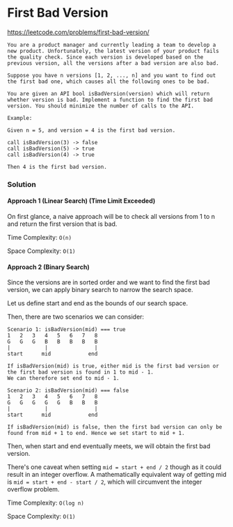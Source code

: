 # First Bad Version

https://leetcode.com/problems/first-bad-version/

```
You are a product manager and currently leading a team to develop a new product. Unfortunately, the latest version of your product fails the quality check. Since each version is developed based on the previous version, all the versions after a bad version are also bad.

Suppose you have n versions [1, 2, ..., n] and you want to find out the first bad one, which causes all the following ones to be bad.

You are given an API bool isBadVersion(version) which will return whether version is bad. Implement a function to find the first bad version. You should minimize the number of calls to the API.

Example:

Given n = 5, and version = 4 is the first bad version.

call isBadVersion(3) -> false
call isBadVersion(5) -> true
call isBadVersion(4) -> true

Then 4 is the first bad version.
```

### Solution

#### Approach 1 (Linear Search) (Time Limit Exceeded)

On first glance, a naive approach will be to check all versions from 1 to n and return the first version that is bad.

Time Complexity: `O(n)`

Space Complexity: `O(1)`

#### Approach 2 (Binary Search)

Since the versions are in sorted order and we want to find the first bad version, we can apply binary search to narrow the search space.

Let us define start and end as the bounds of our search space.

Then, there are two scenarios we can consider:

```
Scenario 1: isBadVersion(mid) === true
1   2   3   4   5   6   7   8
G   G   G   B   B   B   B   B
|           |               |
start      mid            end

If isBadVersion(mid) is true, either mid is the first bad version or the first bad version is found in 1 to mid - 1.
We can therefore set end to mid - 1.
```

```
Scenario 2: isBadVersion(mid) === false
1   2   3   4   5   6   7   8
G   G   G   G   G   B   B   B
|           |               |
start      mid            end

If isBadVersion(mid) is false, then the first bad version can only be found from mid + 1 to end. Hence we set start to mid + 1.
```

Then, when start and end eventually meets, we will obtain the first bad version.

There's one caveat when setting `mid = start + end / 2` though as it could result in an integer overflow.
A mathematically equivalent way of getting mid is `mid = start + end - start / 2`, which will circumvent the integer overflow problem.

Time Complexity: `O(log n)`

Space Complexity: `O(1)`
